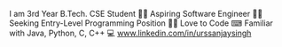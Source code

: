 I am 3rd Year B.Tech. CSE Student 👨‍🎓
Aspiring Software Engineer 👨‍💻
Seeking Entry-Level Programming Position 🕵️‍♂️ 
Love to Code ⌨
Familiar with Java, Python, C, C++ 💻
www.linkedin.com/in/urssanjaysingh
